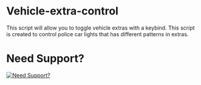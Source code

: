 # Vehicle-extra-control
This script will allow you to toggle vehicle extras with a keybind.
This script is created to control police car lights that has different patterns in extras.

# Need Support?

[![Need Support?](https://i.imgur.com/fqKYWeV.png)](https://discord.gg/Z9Mxu72zZ6)
